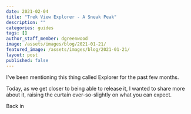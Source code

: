 ```yaml
---
date: 2021-02-04
title: "Trek View Explorer - A Sneak Peak"
description: ""
categories: guides
tags: []
author_staff_member: dgreenwood
image: /assets/images/blog/2021-01-21/
featured_image: /assets/images/blog/2021-01-21/
layout: post
published: false
---
```


I've been mentioning this thing called Explorer for the past few months.

Today, as we get closer to being able to release it, I wanted to share more about it, raising the curtain ever-so-slightly on what you can expect.

Back in 